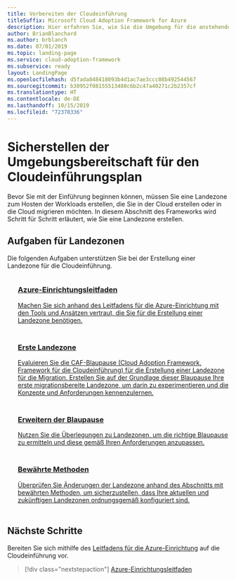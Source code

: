 ```yaml
---
title: Vorbereiten der Cloudeinführung
titleSuffix: Microsoft Cloud Adoption Framework for Azure
description: Hier erfahren Sie, wie Sie die Umgebung für die anstehende Cloudeinführung vorbereiten.
author: BrianBlanchard
ms.author: brblanch
ms.date: 07/01/2019
ms.topic: landing-page
ms.service: cloud-adoption-framework
ms.subservice: ready
layout: LandingPage
ms.openlocfilehash: d5fada848418093b4d1ac7ae3ccc08b492544567
ms.sourcegitcommit: b30952f08155513480c6b2c47a40271c2b2357cf
ms.translationtype: HT
ms.contentlocale: de-DE
ms.lasthandoff: 10/15/2019
ms.locfileid: "72378336"
---
```

<!-- markdownlint-disable MD026 -->

# <a name="ensure-the-environment-is-prepared-for-the-cloud-adoption-plan"></a>Sicherstellen der Umgebungsbereitschaft für den Cloudeinführungsplan

Bevor Sie mit der Einführung beginnen können, müssen Sie eine Landezone zum Hosten der Workloads erstellen, die Sie in der Cloud erstellen oder in die Cloud migrieren möchten. In diesem Abschnitt des Frameworks wird Schritt für Schritt erläutert, wie Sie eine Landezone erstellen.

## <a name="landing-zone-exercises"></a>Aufgaben für Landezonen

Die folgenden Aufgaben unterstützen Sie bei der Erstellung einer Landezone für die Cloudeinführung.

<!-- markdownlint-disable MD033 -->

<ul class="panelContent cardsF">
    <li style="display: flex; flex-direction: column;">
        <a href="./azure-setup-guide/index.md">
            <div class="cardSize">
                <div class="cardPadding" style="padding-bottom:10px;">
                    <div class="card" style="padding-bottom:10px;">
                        <div class="cardImageOuter">
                            <div class="cardImage">
                                <img alt="" src="../_images/icons/1.png" data-linktype="external">
                            </div>
                        </div>
                        <div class="cardText" style="padding-left:0px;">
                            <h3>Azure-Einrichtungsleitfaden</h3>
Machen Sie sich anhand des Leitfadens für die Azure-Einrichtung mit den Tools und Ansätzen vertraut, die Sie für die Erstellung einer Landezone benötigen.
                        </div>
                    </div>
                </div>
            </div>
        </a>
    </li>
    <li style="display: flex; flex-direction: column;">
        <a href="./azure-setup-guide/migration-landing-zone.md">
            <div class="cardSize">
                <div class="cardPadding" style="padding-bottom:10px;">
                    <div class="card" style="padding-bottom:10px;">
                        <div class="cardImageOuter">
                            <div class="cardImage">
                                <img alt="" src="../_images/icons/2.png" data-linktype="external">
                            </div>
                        </div>
                        <div class="cardText" style="padding-left:0px;">
                            <h3>Erste Landezone</h3>
Evaluieren Sie die CAF-Blaupause (Cloud Adoption Framework, Framework für die Cloudeinführung) für die Erstellung einer Landezone für die Migration. Erstellen Sie auf der Grundlage dieser Blaupause Ihre erste migrationsbereite Landezone, um darin zu experimentieren und die Konzepte und Anforderungen kennenzulernen.
                        </div>
                    </div>
                </div>
            </div>
        </a>
    </li>
    <li style="display: flex; flex-direction: column;">
        <a href="./considerations/index.md">
            <div class="cardSize">
                <div class="cardPadding" style="padding-bottom:10px;">
                    <div class="card" style="padding-bottom:10px;">
                        <div class="cardImageOuter">
                            <div class="cardImage">
                                <img alt="" src="../_images/icons/3.png" data-linktype="external">
                            </div>
                        </div>
                        <div class="cardText" style="padding-left:0px;">
                            <h3>Erweitern der Blaupause</h3>
Nutzen Sie die Überlegungen zu Landezonen, um die richtige Blaupause zu ermitteln und diese gemäß Ihren Anforderungen anzupassen.
                        </div>
                    </div>
                </div>
            </div>
        </a>
    </li>
    <li style="display: flex; flex-direction: column;">
        <a href="./azure-best-practices/index.md">
            <div class="cardSize">
                <div class="cardPadding" style="padding-bottom:10px;">
                    <div class="card" style="padding-bottom:10px;">
                        <div class="cardImageOuter">
                            <div class="cardImage">
                                <img alt="" src="../_images/icons/4.png" data-linktype="external">
                            </div>
                        </div>
                        <div class="cardText" style="padding-left:0px;">
                            <h3>Bewährte Methoden</h3>
Überprüfen Sie Änderungen der Landezone anhand des Abschnitts mit bewährten Methoden, um sicherzustellen, dass Ihre aktuellen und zukünftigen Landezonen ordnungsgemäß konfiguriert sind.
                        </div>
                    </div>
                </div>
            </div>
        </a>
    </li>
</ul>

<!-- markdownlint-enable MD033 -->

## <a name="next-steps"></a>Nächste Schritte

Bereiten Sie sich mithilfe des [Leitfadens für die Azure-Einrichtung](./azure-setup-guide/index.md) auf die Cloudeinführung vor.

> [!div class="nextstepaction"]
> [Azure-Einrichtungsleitfaden](./azure-setup-guide/index.md)
